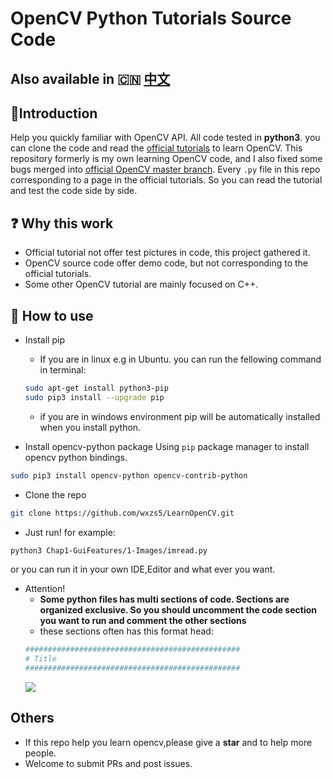 # OpenCV Python Tutorials Source Code

## Also available in :cn: [中文](Chinese.md)

## :memo:Introduction
Help you quickly familiar with OpenCV API. All code tested in **python3**. you can clone the code and read the [official tutorials](https://docs.opencv.org/master/d6/d00/tutorial_py_root.html) to learn OpenCV. This repository formerly is my own learning OpenCV code, and  I also fixed some bugs merged into [official OpenCV master branch](https://github.com/opencv/opencv). Every ```.py``` file in this repo corresponding to a page in the official tutorials. So you can read the tutorial and test the code side by side.

## :question: Why this work
* Official tutorial not offer test pictures in code, this project gathered it.
* OpenCV source code offer demo code, but not corresponding to the official tutorials.
* Some other OpenCV tutorial are mainly focused on C++.

## :page_facing_up: How to use

* Install pip
    *  If you are in linux e.g in Ubuntu. you can run the fellowing command in terminal:
    ```bash
    sudo apt-get install python3-pip
    sudo pip3 install --upgrade pip
    ```
    * if you are in windows environment pip will be automatically installed when you install python.

* Install opencv-python package
Using ```pip``` package manager to install opencv python bindings.
```bash
sudo pip3 install opencv-python opencv-contrib-python
```

* Clone the repo
```bash
git clone https://github.com/wxzs5/LearnOpenCV.git
```

* Just run!
for example:
```bash
python3 Chap1-GuiFeatures/1-Images/imread.py
```
or you can run it in your own IDE,Editor and what ever you want.
* Attention!
    * **Some python files has multi sections of code. Sections are organized exclusive. So you should uncomment the code section you want to run and comment the other sections** 
    * these sections often has this format head:
    ```python
    ################################################
    # Title
    ################################################
    ```
    ![](http://p1t73p0s6.bkt.clouddn.com/18-4-3/16430034.jpg)

## Others
* If this repo help you learn opencv,please give a **star** and to help more people.
* Welcome to submit PRs and post issues. 




